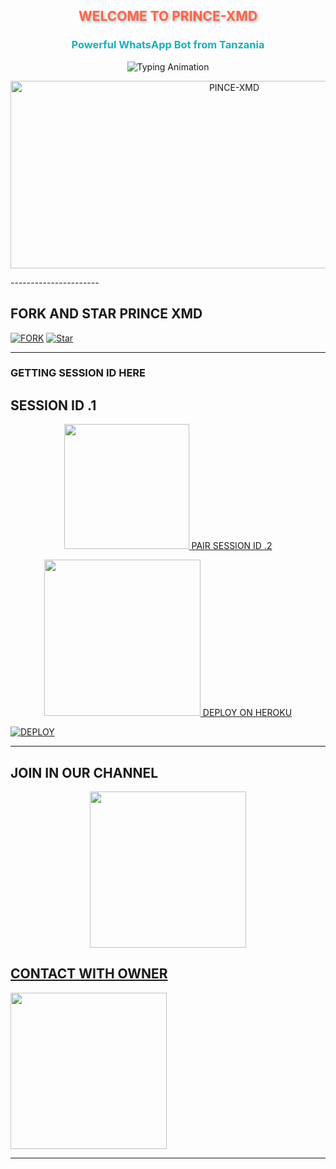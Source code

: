 <h2 align="center" style="color: #FF6347; text-shadow: 2px 2px 4px rgba(0,0,0,0.3); animation: glow 2s infinite alternate;">WELCOME TO PRINCE-XMD</h2>
<h3 align="center" style="color: #1BAFBA; font-weight: bold;">Powerful WhatsApp Bot from Tanzania</h3>

<p align="center">
  <img src="https://readme-typing-svg.herokuapp.com?font=Fira+Code&weight=600&size=26&duration=3000&pause=1000&color=FF6347&center=true&width=500&height=100&lines=HELLO+WORLD!‘‹;MEET+PRINCE-XMD+ðŸ¤–;ADVANCED+WHATSAPP+BOT+EXPER+IENCE¡;MADE+WITH+PASSION+BY+PRINCE+XMD’»;OFFICIALLY+TANZANIAN+BOT" alt="Typing Animation">
</p>

<p align="center">
  <img alt="PINCE-XMD" width="700" height="300" src="https://files.catbox.moe/whro2x.jpeg">
</p>
----------------------

## FORK AND STAR PRINCE XMD


[![FORK](https://img.shields.io/github/forks/MLILA17/DML-MD?label=Fork&style=for-the-badge&logo=render)](https://github.com/PRINCETECH19/PRINCE-XMD/fork)
[![Star](https://img.shields.io/github/stars/MLILA17/DML-MD?label=Star&style=for-the-badge&logo=github)](https://github.com/PRINCETECH19/PRINCE-XMD/stargazers)


--------

### GETTING SESSION ID HERE

 
## SESSION ID .1

<p align="center">
  <a href="https://chat.whatsapp.com/FunyTxSwaKI7E5Q4z8YGbS">
    <img src="https://img.shields.io/badge/SESSION ID-25D366?style=for-the-badge&logo=render&logoColor=render" width="200">
  </a>
  <a href="https://whatsapp.com/channel/0029Vb2hoPpDZ4Lb3mSkVI3C

-----------------


## PAIR SESSION ID .2

<p align="center">
  <a href="https://chat.whatsapp.com/FunyTxSwaKI7E5Q4z8YGbS">
    <img src="https://img.shields.io/badge/SESSION ID HERE-25D366?style=for-the-badge&logo=whatsapp&logoColor=render" width="250">
  </a>
  <a href="https://whatsapp.com/channel/0029Vb2hoPpDZ4Lb3mSkVI3C


-------------

### DEPLOY ON HEROKU

[![DEPLOY](https://img.shields.io/badge/DEPLOY_TO_HEROKU-430098?style=for-the-badge&logo=heroku&logoColor=heroku)](https://github.com/PRINCETECH19/PRINCE-XMD/)

</div>

---

## JOIN IN OUR CHANNEL

<p align="center">
  <a href="https://chat.whatsapp.com/FunyTxSwaKI7E5Q4z8YGbS">
    <img src="https://img.shields.io/badge/JOIN_WHATSAPP_GROUP-25D366?style=for-the-badge&logo=whatsapp&logoColor=green" width="250">
  </a>
  <a href="https://whatsapp.com/channel/0029Vb2hoPpDZ4Lb3mSkVI3C">
   
## CONTACT WITH OWNER    
  <img src="https://img.shields.io/badge/WHATSAPP_CHANNEL-075E54?style=for-the-badge&logo=whatsapp&logoColor=green" width="250">
  </a>
</p>

---

<h3 align="center" style="color: #FF6347; animation: pulse 1.5s infinite;"> </h3>


